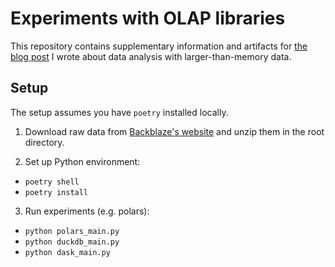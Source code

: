 # Experiments with OLAP libraries

This repository contains supplementary information and artifacts
for [the blog post](https://batyr.dev/tech/2024/03/17/data-analysis-with-less-memory.html) I wrote about data analysis with
larger-than-memory data.

## Setup

The setup assumes you have `poetry` installed locally.

1. Download raw data from [Backblaze's website](https://www.backblaze.com/cloud-storage/resources/hard-drive-test-data#downloadingTheRawTestData) and unzip them in the root directory.

2. Set up Python environment:

- `poetry shell`
- `poetry install`

3. Run experiments (e.g. polars):

- `python polars_main.py`
- `python duckdb_main.py`
- `python dask_main.py`